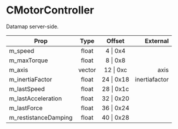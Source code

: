 # CMotorController

Datamap server-side.

|Prop|Type|Offset|External|
|---|:-:|:-:|--:|
|m_speed|float|4 \| 0x4||
|m_maxTorque|float|8 \| 0x8||
|m_axis|vector|12 \| 0xc|axis|
|m_inertiaFactor|float|24 \| 0x18|inertiafactor|
|m_lastSpeed|float|28 \| 0x1c||
|m_lastAcceleration|float|32 \| 0x20||
|m_lastForce|float|36 \| 0x24||
|m_restistanceDamping|float|40 \| 0x28||
